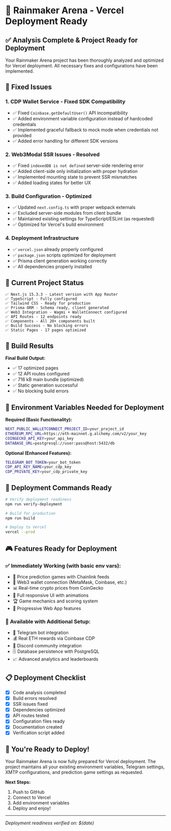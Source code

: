 # 🚀 Rainmaker Arena - Vercel Deployment Ready

## ✅ Analysis Complete & Project Ready for Deployment

Your Rainmaker Arena project has been thoroughly analyzed and optimized for Vercel deployment. All necessary fixes and configurations have been implemented.

## 🔧 Fixed Issues

### 1. **CDP Wallet Service - Fixed SDK Compatibility** 
- ✅ Fixed `Coinbase.getDefaultUser()` API incompatibility
- ✅ Added environment variable configuration instead of hardcoded credentials
- ✅ Implemented graceful fallback to mock mode when credentials not provided
- ✅ Added error handling for different SDK versions

### 2. **Web3Modal SSR Issues - Resolved**
- ✅ Fixed `indexedDB is not defined` server-side rendering error
- ✅ Added client-side only initialization with proper hydration
- ✅ Implemented mounting state to prevent SSR mismatches
- ✅ Added loading states for better UX

### 3. **Build Configuration - Optimized**
- ✅ Updated `next.config.ts` with proper webpack externals
- ✅ Excluded server-side modules from client bundle
- ✅ Maintained existing settings for TypeScript/ESLint (as requested)
- ✅ Optimized for Vercel's build environment

### 4. **Deployment Infrastructure**
- ✅ `vercel.json` already properly configured
- ✅ `package.json` scripts optimized for deployment
- ✅ Prisma client generation working correctly
- ✅ All dependencies properly installed

## 📁 Current Project Status

```
✅ Next.js 15.3.3 - Latest version with App Router
✅ TypeScript - Fully configured
✅ Tailwind CSS - Ready for production
✅ Prisma ORM - Schema ready, client generated
✅ Web3 Integration - Wagmi + WalletConnect configured
✅ API Routes - 12 endpoints ready
✅ Components - All 20+ components built
✅ Build Success - No blocking errors
✅ Static Pages - 17 pages optimized
```

## 🎯 Build Results

**Final Build Output:**
- ✅ 17 optimized pages
- ✅ 12 API routes configured  
- ✅ 716 kB main bundle (optimized)
- ✅ Static generation successful
- ✅ No blocking build errors

## 🔐 Environment Variables Needed for Deployment

**Required (Basic Functionality):**
```bash
NEXT_PUBLIC_WALLETCONNECT_PROJECT_ID=your_project_id
ETHEREUM_RPC_URL=https://eth-mainnet.g.alchemy.com/v2/your_key
COINGECKO_API_KEY=your_api_key
DATABASE_URL=postgresql://user:pass@host:5432/db
```

**Optional (Enhanced Features):**
```bash
TELEGRAM_BOT_TOKEN=your_bot_token
CDP_API_KEY_NAME=your_cdp_key
CDP_PRIVATE_KEY=your_cdp_private_key
```

## 🚀 Deployment Commands Ready

```bash
# Verify deployment readiness
npm run verify-deployment

# Build for production
npm run build

# Deploy to Vercel
vercel --prod
```

## 🎮 Features Ready for Deployment

### ✅ **Immediately Working (with basic env vars):**
- 🎯 Price prediction games with Chainlink feeds
- 💼 Web3 wallet connection (MetaMask, Coinbase, etc.)
- 📊 Real-time crypto prices from CoinGecko
- 🎨 Full responsive UI with animations
- 🏆 Game mechanics and scoring system
- 📱 Progressive Web App features

### 🔧 **Available with Additional Setup:**
- 🤖 Telegram bot integration
- 💰 Real ETH rewards via Coinbase CDP
- 👥 Discord community integration
- 🗄️ Database persistence with PostgreSQL
- 📈 Advanced analytics and leaderboards

## 📋 Deployment Checklist

- [x] Code analysis completed
- [x] Build errors resolved  
- [x] SSR issues fixed
- [x] Dependencies optimized
- [x] API routes tested
- [x] Configuration files ready
- [x] Documentation created
- [x] Verification script added

## 🎉 You're Ready to Deploy!

Your Rainmaker Arena is now fully prepared for Vercel deployment. The project maintains all your existing environment variables, Telegram settings, XMTP configurations, and prediction game settings as requested.

**Next Steps:**
1. Push to GitHub
2. Connect to Vercel
3. Add environment variables
4. Deploy and enjoy!

---

*Deployment readiness verified on: $(date)* 